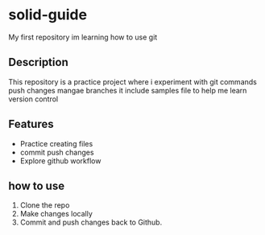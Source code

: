 
# solid-guide
My first repository im learning how to use git
## Description
This repository is a practice project where i experiment with git commands
push changes mangae branches it include samples
file to help me learn version control
## Features
- Practice creating files
- commit push changes
- Explore github workflow
## how to use
1. Clone the repo
2. Make changes locally
3. Commit and push changes back to Github.

